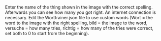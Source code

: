 Enter the name of the thing shown in the image with the correct spelling. Afterwards you can see how many you got right. 
An internet connection is necessary. Edit the Worttrainer.json file to use custom words (Wort = the word to the image with the right spelling,
bild = the image to the word, versuche = how many tries, richtig = how many of the tries were correct, set both to 0 to start from the beginning).
